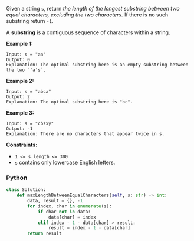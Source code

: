 Given a string  `s`, return  _the length of the longest substring between two equal characters, excluding the two characters._  If there is no such substring return  `-1`.

A  **substring**  is a contiguous sequence of characters within a string.

**Example 1:**
```
Input: s = "aa"
Output: 0
Explanation: The optimal substring here is an empty substring between the two `'a's`.
```

**Example 2:**
```
Input: s = "abca"
Output: 2
Explanation: The optimal substring here is "bc".
```

**Example 3:**
```
Input: s = "cbzxy"
Output: -1
Explanation: There are no characters that appear twice in s.
```

**Constraints:**

-   `1 <= s.length <= 300`
-   `s`  contains only lowercase English letters.


### Python
```python
class Solution:
    def maxLengthBetweenEqualCharacters(self, s: str) -> int:
        data, result = {}, -1
        for index, char in enumerate(s):
            if char not in data:
                data[char] = index
            elif index - 1 - data[char] > result:
                result = index - 1 - data[char]
        return result
```